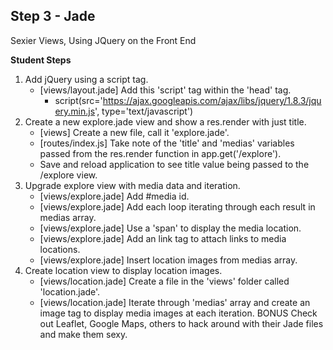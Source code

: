 ## Step 3 - Jade

Sexier Views, Using JQuery on the Front End

__Student Steps__

1. Add jQuery using a script tag.
	- [views/layout.jade] Add this 'script' tag within the 'head' tag.
		- script(src='https://ajax.googleapis.com/ajax/libs/jquery/1.8.3/jquery.min.js', type='text/javascript')
2. Create a new explore.jade view and show a res.render with just title.
	- [views] Create a new file, call it 'explore.jade'.
	- [routes/index.js] Take note of the 'title' and 'medias' variables passed from the res.render function in app.get('/explore').
	- Save and reload application to see title value being passed to the /explore view.
3. Upgrade explore view with media data and iteration.
	- [views/explore.jade] Add #media id.
	- [views/explore.jade] Add each loop iterating through each result in medias array.
	- [views/explore.jade] Use a 'span' to display the media location.
	- [views/explore.jade] Add an link tag to attach links to media locations.
	- [views/explore.jade] Insert location images from medias array.
4. Create location view to display location images.
	- [views/location.jade] Create a file in the 'views' folder called 'location.jade'.
	- [views/location.jade] Iterate through 'medias' array and create an image tag to display media images at each iteration.
BONUS Check out Leaflet, Google Maps, others to hack around with their Jade files and make them sexy.